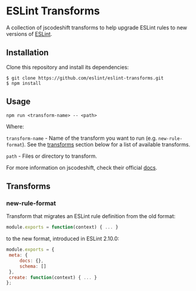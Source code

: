 # ESLint Transforms

A collection of jscodeshift transforms to help upgrade ESLint rules to new versions of [ESLint](https://github.com/eslint/eslint).

## Installation

Clone this repository and install its dependencies:

```
$ git clone https://github.com/eslint/eslint-transforms.git
$ npm install
```

## Usage

```
npm run <transform-name> -- <path>
```

Where:

`transform-name` - Name of the transform you want to run (e.g. `new-rule-format`). See the [transforms](#transforms) section below for a list of available transforms.

`path` - Files or directory to transform.


For more information on jscodeshift, check their official [docs](https://github.com/facebook/jscodeshift).

## Transforms

### new-rule-format

Transform that migrates an ESLint rule definition from the old format:

```javascript
module.exports = function(context) { ... }
```

to the new format, introduced in ESLint 2.10.0:

```javascript
module.exports = {
 meta: {
     docs: {},
     schema: []
 },
 create: function(context) { ... }
};
```
